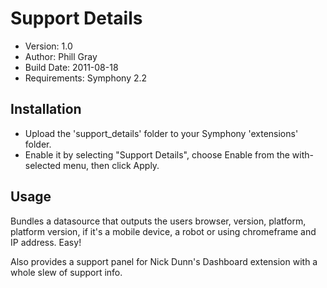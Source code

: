 # Support Details

- Version: 1.0
- Author: Phill Gray
- Build Date: 2011-08-18
- Requirements: Symphony 2.2

## Installation

- Upload the 'support_details' folder to your Symphony 'extensions' folder.
- Enable it by selecting "Support Details", choose Enable from the with-selected menu, then click Apply.

## Usage

Bundles a datasource that outputs the users browser, version, platform, platform version, if it's a mobile device, a robot or using chromeframe and IP address. Easy!

Also provides a support panel for Nick Dunn's Dashboard extension with a whole slew of support info.
